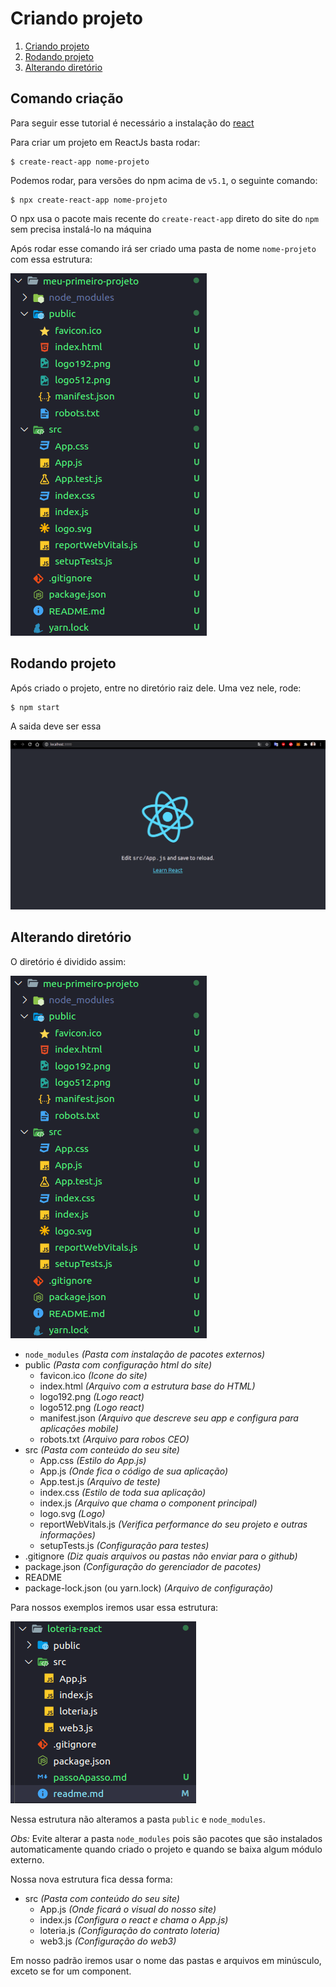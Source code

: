 # Criando projeto

1. [Criando projeto](#comando-criação)
2. [Rodando projeto](#rodando-projeto)
3. [Alterando diretório](#alterando-diretório)

## Comando criação

Para seguir esse tutorial é necessário a instalação do [react](https://github.com/lifuesc/minicurso-blockchain/tree/main/Ferramentas/reactjs/instalacao.md)

Para criar um projeto em ReactJs basta rodar:

```shellscript
$ create-react-app nome-projeto
```

Podemos rodar, para versões do npm acima de `v5.1`, o seguinte comando:

```shellscript
$ npx create-react-app nome-projeto
```

O npx usa o pacote mais recente do `create-react-app` direto do site do `npm` sem precisa instalá-lo na máquina

Após rodar esse comando irá ser criado uma pasta de nome `nome-projeto` com essa estrutura:

![Estrutura de pastas](./img/pastas-react.png)

## Rodando projeto

Após criado o projeto, entre no diretório raiz dele. Uma vez nele, rode:

```shellscript
$ npm start
```

A saida deve ser essa

![Iniciando projeto](./img/start-project.png)

## Alterando diretório

O diretório é dividido assim:

![Estrutura de pastas](./img/pastas-react.png)

- `node_modules` _(Pasta com instalação de pacotes externos)_
- public _(Pasta com configuração html do site)_
  - favicon.ico _(Icone do site)_
  - index.html _(Arquivo com a estrutura base do HTML)_
  - logo192.png _(Logo react)_
  - logo512.png _(Logo react)_
  - manifest.json _(Arquivo que descreve seu app e configura para aplicações mobile)_
  - robots.txt _(Arquivo para robos CEO)_
- src _(Pasta com conteúdo do seu site)_
  - App.css _(Estilo do App.js)_
  - App.js _(Onde fica o código de sua aplicação)_
  - App.test.js _(Arquivo de teste)_
  - index.css _(Estilo de toda sua aplicação)_
  - index.js _(Arquivo que chama o component principal)_
  - logo.svg _(Logo)_
  - reportWebVitals.js _(Verifica performance do seu projeto e outras informações)_
  - setupTests.js _(Configuração para testes)_
- .gitignore _(Diz quais arquivos ou pastas não enviar para o github)_
- package.json _(Configuração do gerenciador de pacotes)_
- README
- package-lock.json (ou yarn.lock) _(Arquivo de configuração)_

Para nossos exemplos iremos usar essa estrutura:

![Estrutura de pastas](./img/nova-estrutura-react.png)

Nessa estrutura não alteramos a pasta `public` e `node_modules`.

_Obs:_ Evite alterar a pasta `node_modules` pois são pacotes que são instalados automaticamente quando criado o projeto e quando se baixa algum módulo externo.

Nossa nova estrutura fica dessa forma:

- src _(Pasta com conteúdo do seu site)_
  - App.js _(Onde ficará o visual do nosso site)_
  - index.js _(Configura o react e chama o App.js)_
  - loteria.js _(Configuração do contrato loteria)_
  - web3.js _(Configuração do web3)_

Em nosso padrão iremos usar o nome das pastas e arquivos em minúsculo, exceto se for um component.
